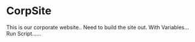 # CorpSite

This is our corporate website..
Need to build the site out.
With Variables...
Run Script......
